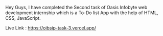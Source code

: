 Hey Guys, I have completed the Second task of Oasis Infobyte web development internship which is a To-Do list App with the help of HTML, CSS, JavaScript.

Live Link : https://oibsip-task-3.vercel.app/
